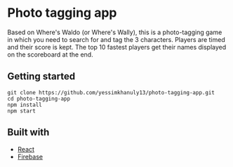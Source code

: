 # Photo tagging app

Based on Where's Waldo (or Where's Wally), this is a photo-tagging game in which you need to search for and tag the 3 characters. Players are timed and their score is kept. The top 10 fastest players get their names displayed on the scoreboard at the end.


## Getting started

```
git clone https://github.com/yessimkhanuly13/photo-tagging-app.git
cd photo-tagging-app
npm install
npm start

```


## Built with

- [React](https://react.dev/)
- [Firebase](https://firebase.google.com/)
